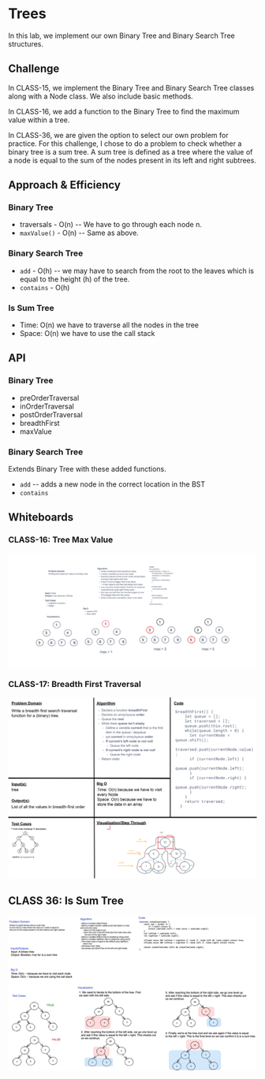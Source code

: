# Trees

In this lab, we implement our own Binary Tree and Binary Search Tree structures.

## Challenge

In CLASS-15, we implement the Binary Tree and Binary Search Tree classes along with a Node class. We also include basic methods.

In CLASS-16, we add a function to the Binary Tree to find the maximum value within a tree.

In CLASS-36, we are given the option to select our own problem for practice. For this challenge, I chose to do a problem to check whether a binary tree is a sum tree. A sum tree is defined as a tree where the value of a node is equal to the sum of the nodes present in its left and right subtrees.

## Approach & Efficiency

### Binary Tree

- traversals - O(n) -- We have to go through each node n.
- `maxValue()` - O(n) -- Same as above.

### Binary Search Tree

- `add` - O(h) -- we may have to search from the root to the leaves which is equal to the height (h) of the tree.
- `contains` - O(h)

### Is Sum Tree

- Time: O(n) we have to traverse all the nodes in the tree
- Space: O(n) we have to use the call stack

## API

### Binary Tree

- preOrderTraversal
- inOrderTraversal
- postOrderTraversal
- breadthFirst
- maxValue

### Binary Search Tree

Extends Binary Tree with these added functions.

- `add` -- adds a new node in the correct location in the BST
- `contains`

## Whiteboards

### CLASS-16: Tree Max Value

![tree-max](./assets/tree-max.png)

### CLASS-17: Breadth First Traversal

![breadth-first](./assets/breadth-first-tree.png)

## CLASS 36: Is Sum Tree
![isSumTree](./assets/isSumTree.png)


